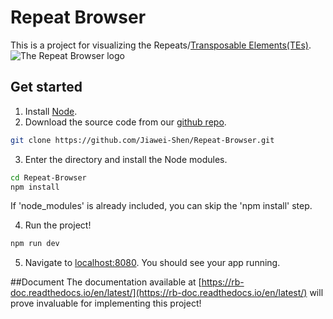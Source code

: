 # Repeat Browser

This is a project for visualizing the Repeats/[Transposable Elements(TEs)](https://en.wikipedia.org/wiki/Transposable_element).
![The Repeat Browser logo](https://wang.wustl.edu/img/rb_logo.png)


## Get started
1. Install [Node](https://nodejs.org/en/). 
2. Download the source code from our [github repo](https://github.com/Jiawei-Shen/Repeat-Browser.git).
```bash
git clone https://github.com/Jiawei-Shen/Repeat-Browser.git
```
3. Enter the directory and install the Node modules.
```bash
cd Repeat-Browser
npm install
```
If 'node_modules' is already included, you can skip the 'npm install' step. 

4. Run the project!
```bash
npm run dev
```
5. Navigate to [localhost:8080](http://localhost:8080). You should see your app running.

##Document
The documentation available at [https://rb-doc.readthedocs.io/en/latest/](https://rb-doc.readthedocs.io/en/latest/) will prove invaluable for implementing this project!
